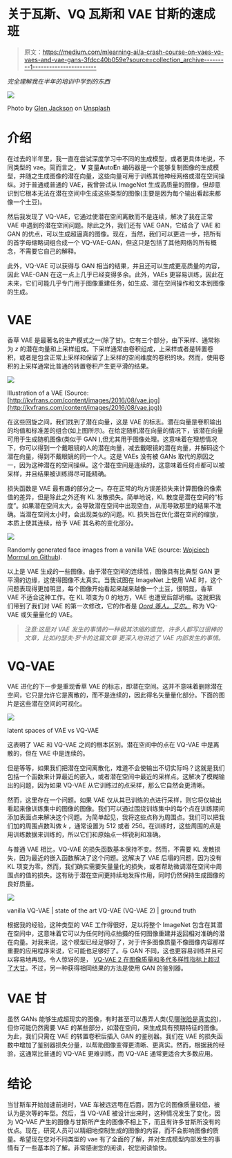# 关于瓦斯、VQ 瓦斯和 VAE 甘斯的速成班

> 原文：<https://medium.com/mlearning-ai/a-crash-course-on-vaes-vq-vaes-and-vae-gans-3fdcc40b059e?source=collection_archive---------1----------------------->

*完全理解我在半年的培训中学到的东西*

![](img/f7fe644a363ead801b4208b7bc15ee46.png)

Photo by [Glen Jackson](https://unsplash.com/@glenjjackson?utm_source=medium&utm_medium=referral) on [Unsplash](https://unsplash.com?utm_source=medium&utm_medium=referral)

# 介绍

在过去的半年里，我一直在尝试深度学习中不同的生成模型，或者更具体地说，不同类型的 vae。简而言之， **V** 变量**A**uto**E**n 编码器是一个能够复制图像的生成模型，并随之生成图像的潜在向量，这些向量可用于训练其他神经网络或潜在空间操纵。对于普通或普通的 VAE，我曾尝试从 ImageNet 生成高质量的图像，但却意识到它根本无法在潜在空间中生成这些类型的图像(主要是因为每个输出看起来都像一个土豆)。

然后我发现了 VQ-VAE，它通过使潜在空间离散而不是连续，解决了我在正常 VAE 中遇到的潜在空间问题。除此之外，我们还有 VAE GAN，它结合了 VAE 和 GAN 的优点，可以生成超逼真的图像。现在，当然，我们可以更进一步，把所有的首字母缩略词组合成一个 VQ-VAE-GAN，但这只是包括了其他网络的所有概念，不需要它自己的解释。

此外，VQ-VAE 可以获得与 GAN 相当的结果，并且还可以生成更高质量的内容，因此 VAE-GAN 在这一点上几乎已经变得多余。此外，VAEs 更容易训练，因此在未来，它们可能几乎专门用于图像重建任务，如生成、潜在空间操作和文本到图像的生成。

# VAE

香草 VAE 是最著名的生产模式之一(除了甘)。它有三个部分，由下采样、通常称为 *z* 的潜在向量和上采样组成。下采样通常由卷积组成，上采样或者是转置卷积，或者是包含正常上采样和保留了上采样的空间维度的卷积的块。然而，使用卷积的上采样通常比普通的转置卷积产生更平滑的结果。

![](img/795449f176b900f966ec8923391fe459.png)

Illustration of a VAE (Source: [http://kvfrans.com/content/images/2016/08/vae.jpg](http://kvfrans.com/content/images/2016/08/vae.jpg))

在这些回旋之间，我们找到了潜在向量，这是 VAE 的标志。潜在向量是卷积输出的均值和标准差的组合(如上图所示)。在给定随机潜在向量的情况下，该潜在向量可用于生成随机图像(类似于 GAN ),但尤其用于图像处理。这意味着在理想情况下，你可以得到一个戴眼镜的人的潜在向量，减去戴眼镜的潜在向量，并解码这个潜在向量，得到不戴眼镜的同一个人。这是 VAEs 没有被 GANs 取代的原因之一，因为这种潜在的空间操纵。这个潜在空间是连续的，这意味着任何点都可以被采样，并且结果被训练得尽可能精确。

损失函数是 VAE 最有趣的部分之一。存在正常的均方误差损失来计算图像的像素值的差异，但是除此之外还有 KL 发散损失。简单地说，KL 散度是潜在空间的“标度”。如果潜在空间太大，会导致潜在空间中出现空白，从而导致那里的结果不准确。当潜在空间太小时，会出现类似的问题。KL 损失旨在优化潜在空间的缩放，本质上使其连续，给予 VAE 其名称的变化部分。

![](img/23f8eabd102d3f82499c6f9fce365038.png)

Randomly generated face images from a vanilla VAE (source: [Wojciech Mormul on Github](https://github.com/WojciechMormul/vae)).

以上是 VAE 生成的一些图像。由于潜在空间的连续性，图像具有比典型 GAN 更平滑的边缘，这使得图像不太真实。当我试图在 ImageNet 上使用 VAE 时，这个问题表现得更加明显，每个图像开始看起来越来越像一个土豆，很明显，香草 VAE 不适合这种工作。在 KL 项变为 0 的地方，VAE 也遭受后部坍缩。这就把我们带到了我们对 VAE 的第一次修改，它的作者是 [*Oord 等人。艾尔。*](https://arxiv.org/abs/1711.00937) 称为 VQ-VAE 或矢量量化的 VAE。

> *注意:这是对 VAE 发生的事情的一种极其浓缩的直觉，许多人都写过很棒的文章，比如约瑟夫·罗卡的这篇文章* *更深入地讲述了 VAE 内部发生的事情。*

# VQ-VAE

VAE 进化的下一步是重现香草 VAE 的标志，即潜在空间。这并不意味着删除潜在空间，它只是允许它是离散的，而不是连续的，因此得名矢量量化部分。下面的图片是这些潜在空间的可视化。

![](img/3a43316a52640a721f327ba13bfd2695.png)

latent spaces of VAE vs VQ-VAE

这表明了 VAE 和 VQ-VAE 之间的根本区别。潜在空间中的点在 VQ-VAE 中是离散的，但在 VAE 中是连续的。

但是等等，如果我们把潜在空间离散化，难道不会使输出不切实际吗？这就是我们包括一个函数来计算最近的嵌入，或者潜在空间中最近的采样点。这解决了模糊输出的问题，因为如果 VQ-VAE 从它训练过的点采样，那么它自然会更清晰。

然而，这里存在一个问题。如果 VAE 仅从其已训练的点进行采样，则它将仅输出看起来像训练集中的图像的图像。我们可以通过围绕训练集中的每个点在训练期间添加表面点来解决这个问题。为简单起见，我将这些点称为周围点。我们可以把我们加的周围点数叫做 *k* ，通常设置为 512 或者 256。在训练时，这些周围的点是用训练数据来训练的，所以它们和原始点一样锐利和准确。

与普通 VAE 相比，VQ-VAE 的损失函数基本保持不变。然而，不需要 KL 发散损失，因为最近的嵌入函数解决了这个问题。这解决了 VAE 后塌的问题，因为没有 KL 项变为零。然而，我们确实需要矢量量化的损失，或者帮助微调潜在空间中周围点的值的损失。这有助于潜在空间更持续地发挥作用，同时仍然保持生成图像的良好质量。

![](img/fe490d9d98925f803a94f5ba98dfb4fb.png)

vanilla VQ-VAE | state of the art VQ-VAE (VQ-VAE 2) | ground truth

根据我的经验，这种类型的 VAE 工作得很好，足以将整个 ImageNet 包含在其潜在空间中，这意味着它可以为任何时间点拍摄的任何图像重建并返回相对准确的潜在向量。对我来说，这个模型已经足够好了，对于许多图像质量不像图像内容那样重要的应用程序来说，它可能也足够好了。与 GAN 不同，这也更容易训练并且可以容易地再现。令人惊讶的是， [VQ-VAE 2 在图像质量和多代多样性指标上超过了大甘](https://syncedreview.com/2019/06/06/going-beyond-gan-new-deepmind-vae-model-generates-high-fidelity-human-faces/)。不过，另一种获得相同结果的方法是使用 GAN 的鉴别器。

# VAE 甘

虽然 GANs 能够生成超现实的图像，有时甚至可以愚弄人类(见[哪张脸是真实的](http://www.whichfaceisreal.com/))，但你可能仍然需要 VAE 的某些部分，如潜在空间，来生成具有预期特征的图像。为此，我们只需在 VAE 的转置卷积后插入 GAN 的鉴别器。我们在 VAE 的损失函数中增加了鉴别器损失分量，以帮助图像变得更清晰、更真实。然而，根据我的经验，这通常比普通的 VQ-VAE 更难训练，而 VQ-VAE 通常更适合大多数应用。

# 结论

当甘斯车开始加速前进时，VAE 车被远远甩在后面，因为它的图像质量较低，被认为是次等的车型。然后，当 VQ-VAE 被设计出来时，这种情况发生了变化，因为 VQ-VAE 产生的图像与甘斯所产生的图像不相上下，而且有许多甘斯所没有的优点。现在，研究人员可以精细地控制生成的图像的内容，而不会影响图像的质量。希望现在您对不同类型的 vae 有了全面的了解，并对生成模型内部发生的事情有了一些基本的了解。非常感谢您的阅读，祝您阅读愉快。